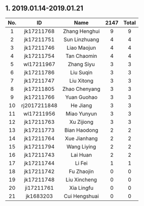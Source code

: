 
## 1.  2019.01.14-2019.01.21

|No.    | ID | Name | 2147 | Total|
|:-:  |:-:|:-:|:-:|:-:|
|1| jk17211768 | Zhang Henghui | 9|9 |
| 2|jk17211751 | Sun Linzhuang | 4|4|
| 3|jk17211746 | Liao Maojun | 4|4|
| 4|jk17211754 | Tan Chaomin |4|4|
|5| wl17211967 | Zhang Siyu |  3|3|
|6| jk17211786 | Liu Suqin | 3 | 3|
|7| jk17211747 | Liu Xitong | 3 |3|
|8| jk17211805 | Zhao Chenyang |3 |3|
| 9|jk17211766 | Yuan Guohao |3|3|
| 10|rj2017211848 | He Jiang |3|3|
| 11|wl17211956 | Miao Yunyun |3|3|
| 12|jk17211763 | Xu Zijiong | 3|3|
| 13|jk17211773 | Bian Haodong |2|2|
|14| jk17211764 | Xue Jianhang | 2 |2| 
|15| jk17211794 |Wang Liying | 2 | 2|
| 16|jk17211743 | Lai Huan |2|2|
|17| jk17211744 | Li Fei | 1 | 1|
| 18|jk17211742 | Fu Zhaojin |0|0|
| 19|jk17211748 | Liu Xincheng |0|0|
| 20|ji17211761 | Xia Lingfu |0|0|
| 21|jk1683203 | Cui Hengshuai |0|0|

